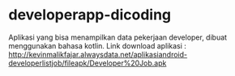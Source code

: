 # developerapp-dicoding
Aplikasi yang bisa menampilkan data pekerjaan developer, dibuat menggunakan bahasa kotlin.
Link download aplikasi : http://kevinmalikfajar.alwaysdata.net/aplikasiandroid-developerlistjob/fileapk/Developer%20Job.apk
